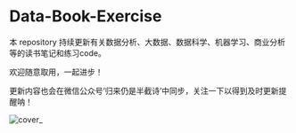 # Data-Book-Exercise

本 repository 持续更新有关数据分析、大数据、数据科学、机器学习、商业分析等的读书笔记和练习code。

欢迎随意取用，一起进步！

更新内容也会在微信公众号‘归来仍是半截诗’中同步，关注一下以得到及时更新提醒呐！

![cover_](https://github.com/Yuxin19/Data-Book-Exercise/blob/master/admin/pexels-kaboompics-com-5946.jpg)
